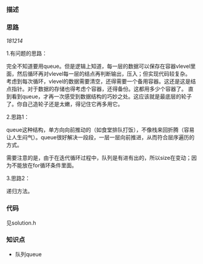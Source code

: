 ### 描述


### 思路

*181214*

1.有问题的思路：

完全不知道要用queue。但是逻辑上知道，每一层的数据可以保存在容器vlevel里面，然后循环再对vlevel每一层的结点再判断输出，压入；但实现代码较复杂。
考虑到每次循环，vlevel的数据需要清空，还得需要一个备用容器。这还是这是结点指针。对于数据的存储也得考虑个容器，还得备份。这都用多少个容器了。
直到看到queue，才再一次感受到数据结构的巧妙之处。这应该就是最底层的轮子了。你自己造轮子还是太嫩，得记住它再多用它。

2.思路1：

queue这种结构，单方向向前推动的（如食堂排队打饭），不像栈来回折腾（容易让人生闷气）。queue很好解决一段段，一层一层向前推进，从而符合层序遍历的方式。

需要注意的是，由于在迭代循环过程中，队列是有进有出的，所以size在变动；因为不能放在for循环条件里面。

3.思路2：

递归方法。




### 代码

见solution.h

### 知识点
* 队列queue
